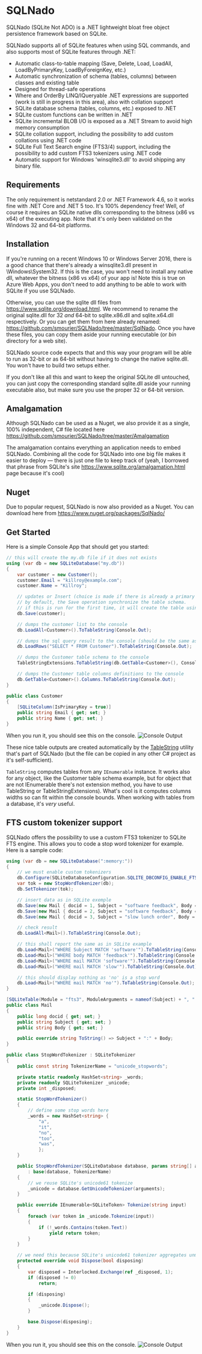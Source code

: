 # SQLNado
SQLNado (SQLite Not ADO) is a .NET lightweight bloat free object persistence framework based on SQLite.

SQLNado supports all of SQLite features when using SQL commands, and also supports most of SQLite features through .NET:

* Automatic class-to-table mapping (Save, Delete, Load, LoadAll, LoadByPrimaryKey, LoadByForeignKey, etc.)
* Automatic synchronization of schema (tables, columns) between classes and existing table
* Designed for thread-safe operations
* Where and OrderBy LINQ/IQueryable .NET expressions are supported (work is still in progress in this area), also with collation support
* SQLite database schema (tables, columns, etc.) exposed to .NET
* SQLite custom functions can be written in .NET
* SQLite incremental BLOB I/O is exposed as a .NET Stream to avoid high memory consumption
* SQLite  collation support, including the possibility to add custom collations using .NET code
* SQLite Full Text Search engine (FTS3/4) support, including the possibility to add custom FTS3 tokenizers using .NET code
* Automatic support for Windows 'winsqlite3.dll' to avoid shipping any binary file.

## Requirements
The only requirement is netstandard 2.0 or .NET Framework 4.6, so it works fine with .NET Core and .NET 5 too. It's 100% dependency free! Well, of course it requires an SQLite native dlls corresponding to the bitness (x86 vs x64) of the executing app. Note that it's only been validated on the Windows 32 and 64-bit platforms.

## Installation
If you're running on a recent Windows 10 or Windows Server 2016, there is a good chance that there's already a winsqlite3.dll present in \Windows\System32. If this is the case, you won't need to install any native dll, whatever the bitness (x86 vs x64) of your app is!
Note this is true on Azure Web Apps, you don't need to add anything to be able to work with SQLite if you use SQLNado.

Otherwise, you can use the sqlite dll files from https://www.sqlite.org/download.html. We recommend to rename the original sqlite.dll for 32 *and* 64-bit to sqlite.x86.dll and sqlite.x64.dll respectively.
Or you can get them from here already renamed: https://github.com/smourier/SQLNado/tree/master/SqlNado.
Once you have these files, you can copy them aside your running executable (or *bin* directory for a web site).

SQLNado source code expects that and this way your program will be able to run as 32-bit or as 64-bit without having to change the native sqlite.dll. You won't have to build two setups either. 

If you don't like all this and want to keep the original SQLite dll untouched, you can just copy the corresponding standard sqlite.dll aside your running executable also, but make sure you use the proper 32 or 64-bit version.

## Amalgamation
Although SQLNado can be used as a Nuget, we also provide it as a single, 100% independent, C# file located here https://github.com/smourier/SQLNado/tree/master/Amalgamation

The amalgamation contains everything an application needs to embed SQLNado. Combining all the code for SQLNado into one big file makes it easier to deploy — there is just one file to keep track of (yeah, I borrowed that phrase from SQLite's site https://www.sqlite.org/amalgamation.html page because it's cool)

## Nuget
Due to popular request, SQLNado is now also provided as a Nuget. You can download here from https://www.nuget.org/packages/SqlNado/

## Get Started
Here is a simple Console App that should get you started:

```csharp
// this will create the my.db file if it does not exists
using (var db = new SQLiteDatabase("my.db"))
{
    var customer = new Customer();
    customer.Email = "killroy@example.com";
    customer.Name = "Killroy";

    // updates or Insert (choice is made if there is already a primary key on the object).
    // by default, the Save operation synchronize the table schema.
    // if this is run for the first time, it will create the table using Customer type definition (properties).
    db.Save(customer);

    // dumps the customer list to the console
    db.LoadAll<Customer>().ToTableString(Console.Out);

    // dumps the sql query result to the console (should be the same as previous)
    db.LoadRows("SELECT * FROM Customer").ToTableString(Console.Out);

    // dumps the Customer table schema to the console
    TableStringExtensions.ToTableString(db.GetTable<Customer>(), Console.Out);

    // dumps the Customer table columns definitions to the console
    db.GetTable<Customer>().Columns.ToTableString(Console.Out);
}

public class Customer
{
    [SQLiteColumn(IsPrimaryKey = true)]
    public string Email { get; set; }
    public string Name { get; set; }
}
```
When you run it, you should see this on the console.
![Console Output](/Doc/Images/TableString1.png?raw=true)

These nice table outputs are created automatically by the [TableString](/SqlNado/Utilities/TableString.cs) utility that's part of SQLNado (but the file can be copied in any other C# project as it's self-sufficient).

`TableString` computes tables from any `IEnumerable` instance. It works also for any object, like the Customer table schema example, but for object that are not IEnumerable there's not extension method, you have to use TableString or TableStringExtensions). What's cool is it computes columns widths so can fit within the console bounds. When working with tables from a database, it's *very* useful.

## FTS custom tokenizer support
SQLNado offers the possibility to use a custom FTS3 tokenizer to SQLite FTS engine. This allows you to code a stop word tokenizer for example. Here is a sample code:

```csharp
using (var db = new SQLiteDatabase(":memory:"))
{
    // we must enable custom tokenizers
    db.Configure(SQLiteDatabaseConfiguration.SQLITE_DBCONFIG_ENABLE_FTS3_TOKENIZER, 1);
    var tok = new StopWordTokenizer(db);
    db.SetTokenizer(tok);

    // insert data as in SQLite exemple
    db.Save(new Mail { docid = 1, Subject = "software feedback", Body = "found it too slow" });
    db.Save(new Mail { docid = 2, Subject = "software feedback", Body = "no feedback" });
    db.Save(new Mail { docid = 3, Subject = "slow lunch order", Body = "was a software problem" });

    // check result
    db.LoadAll<Mail>().ToTableString(Console.Out);

    // this shall report the same as in SQLite example
    db.Load<Mail>("WHERE Subject MATCH 'software'").ToTableString(Console.Out);
    db.Load<Mail>("WHERE body MATCH 'feedback'").ToTableString(Console.Out);
    db.Load<Mail>("WHERE mail MATCH 'software'").ToTableString(Console.Out);
    db.Load<Mail>("WHERE mail MATCH 'slow'").ToTableString(Console.Out);

    // this should display nothing as 'no' is a stop word
    db.Load<Mail>("WHERE mail MATCH 'no'").ToTableString(Console.Out);
}

[SQLiteTable(Module = "fts3", ModuleArguments = nameof(Subject) + ", " + nameof(Body) + ", tokenize=" + StopWordTokenizer.TokenizerName)]
public class Mail
{
    public long docid { get; set; }
    public string Subject { get; set; }
    public string Body { get; set; }

    public override string ToString() => Subject + ":" + Body;
}

public class StopWordTokenizer : SQLiteTokenizer
{
    public const string TokenizerName = "unicode_stopwords";

    private static readonly HashSet<string> _words;
    private readonly SQLiteTokenizer _unicode;
    private int _disposed;

    static StopWordTokenizer()
    {
        // define some stop words here
        _words = new HashSet<string> {
            "a",
            "it",
            "no",
            "too",
            "was",
            };
    }

    public StopWordTokenizer(SQLiteDatabase database, params string[] arguments)
        : base(database, TokenizerName)
    {
        // we reuse SQLite's unicode61 tokenize
        _unicode = database.GetUnicodeTokenizer(arguments);
    }

    public override IEnumerable<SQLiteToken> Tokenize(string input)
    {
        foreach (var token in _unicode.Tokenize(input))
        {
            if (!_words.Contains(token.Text))
                yield return token;
        }
    }

    // we need this because SQLite's unicode61 tokenizer aggregates unmanaged resources
    protected override void Dispose(bool disposing)
    {
        var disposed = Interlocked.Exchange(ref _disposed, 1);
        if (disposed != 0)
            return;

        if (disposing)
        {
            _unicode.Dispose();
        }

        base.Dispose(disposing);
    }
}
```
When you run it, you should see this on the console.
![Console Output](/Doc/Images/Fts.png?raw=true)
